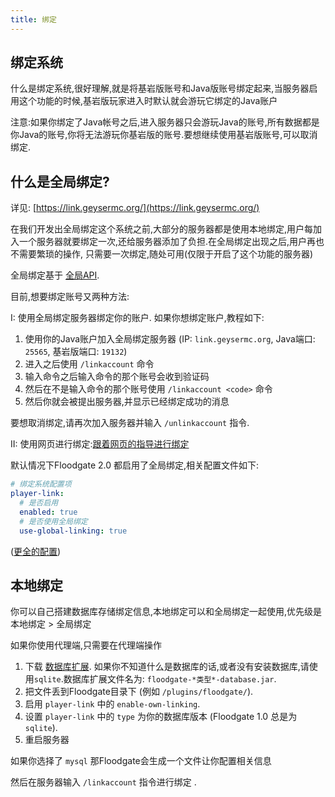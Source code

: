 ```yaml
---
title: 绑定
---
```


## 绑定系统

什么是绑定系统,很好理解,就是将基岩版账号和Java版账号绑定起来,当服务器启用这个功能的时候,基岩版玩家进入时默认就会游玩它绑定的Java账户

注意:如果你绑定了Java帐号之后,进入服务器只会游玩Java的账号,所有数据都是你Java的账号,你将无法游玩你基岩版的账号.要想继续使用基岩版账号,可以取消绑定.


## 什么是全局绑定?
详见: [https://link.geysermc.org/](https://link.geysermc.org/)

在我们开发出全局绑定这个系统之前,大部分的服务器都是使用本地绑定,用户每加入一个服务器就要绑定一次,还给服务器添加了负担.在全局绑定出现之后,用户再也不需要繁琐的操作,
只需要一次绑定,随处可用(仅限于开启了这个功能的服务器)

全局绑定基于 [全局API](/geyser/global-api).

目前,想要绑定账号又两种方法:

I:
  使用全局绑定服务器绑定你的账户. 如果你想绑定账户,教程如下:
  1. 使用你的Java账户加入全局绑定服务器
   (IP: `link.geysermc.org`, Java端口: `25565`, 基岩版端口: `19132`)
  2. 进入之后使用 `/linkaccount` 命令
  3. 输入命令之后输入命令的那个账号会收到验证码
  4. 然后在不是输入命令的那个账号使用 `/linkaccount <code>` 命令
  5. 然后你就会被提出服务器,并显示已经绑定成功的消息

  要想取消绑定,请再次加入服务器并输入 `/unlinkaccount` 指令. 

II:
   使用网页进行绑定:[跟着网页的指导进行绑定](https://link.geysermc.org/method/online)

默认情况下Floodgate 2.0 都启用了全局绑定,相关配置文件如下:
```yml
# 绑定系统配置项
player-link:
  # 是否启用
  enabled: true
  # 是否使用全局绑定
  use-global-linking: true
```
([更全的配置](https://github.com/GeyserMC/Floodgate/blob/master/core/src/main/resources/config.yml#L25-L59))

## 本地绑定
你可以自己搭建数据库存储绑定信息,本地绑定可以和全局绑定一起使用,优先级是本地绑定 > 全局绑定

如果你使用代理端,只需要在代理端操作

1. 下载 [数据库扩展](https://ci.opencollab.dev/job/GeyserMC/job/Floodgate/job/master/).
   如果你不知道什么是数据库的话,或者没有安装数据库,请使用`sqlite`.数据库扩展文件名为: `floodgate-*类型*-database.jar`.
2. 把文件丢到Floodgate目录下 (例如 `/plugins/floodgate/`).
3. 启用 `player-link` 中的 `enable-own-linking`.
4. 设置 `player-link` 中的 `type` 为你的数据库版本  (Floodgate 1.0 总是为 `sqlite`).
5. 重启服务器

如果你选择了 `mysql` 那Floodgate会生成一个文件让你配置相关信息

然后在服务器输入 `/linkaccount` 指令进行绑定 .

